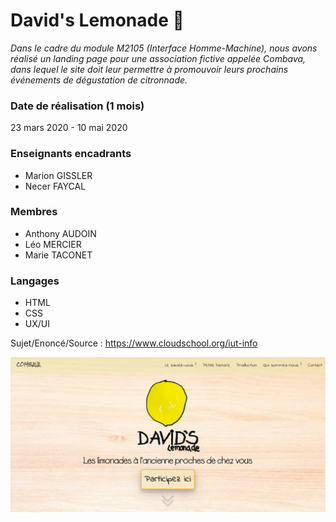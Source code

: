# David's Lemonade :lemon:

*Dans le cadre du module M2105 (Interface Homme-Machine), nous avons réalisé un landing page pour une association fictive appelée Combava, dans lequel le site doit leur permettre à promouvoir leurs prochains événements de dégustation de citronnade.*

### Date de réalisation (1 mois)
23 mars 2020 - 10 mai 2020

### Enseignants encadrants
- Marion GISSLER
- Necer FAYCAL

### Membres
- Anthony AUDOIN
-  Léo MERCIER
-  Marie TACONET 

### Langages
- HTML
- CSS
- UX/UI


Sujet/Enoncé/Source : https://www.cloudschool.org/iut-info  

![View](Site/images/View.PNG)
